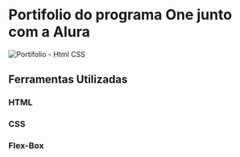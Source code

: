 # Portifolio do programa One junto com a Alura

![Portifolio - Html CSS](https://github.com/devxxx-dias/apresentacao-Figma/assets/104696883/9154ec76-04e9-45b9-b243-fa0c99ee136e)

## Ferramentas Utilizadas 
### HTML
### CSS
### Flex-Box
